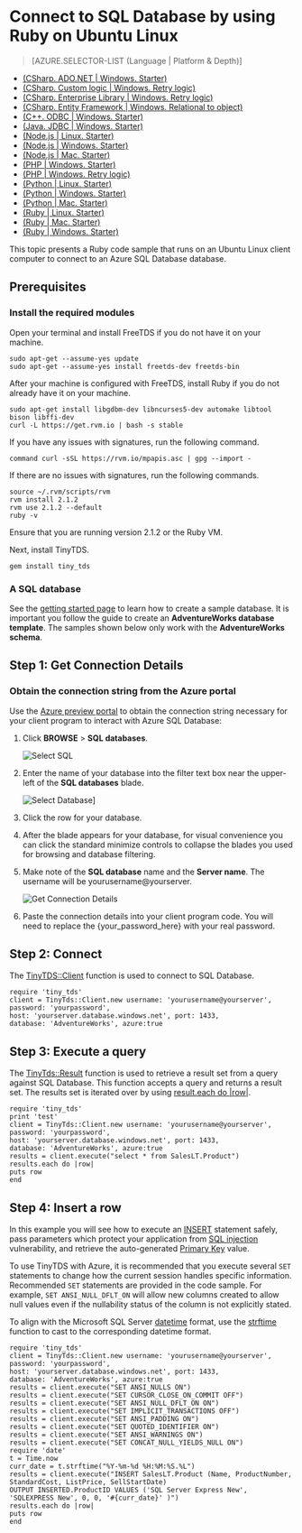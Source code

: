 <properties
    pageTitle="Connect to SQL Database by using Ruby with TinyTDS on Ubuntu"
    description="Give a Ruby code sample you can run as a client on Ubuntu Linux to connect to Azure SQL Database."
    services="sql-database"
    documentationCenter=""
    authors="ajlam"
    manager="jeffreyg"
    editor=""/>


<tags
    ms.service="sql-database"
    ms.workload="sql-database"
    ms.tgt_pltfrm="na"
    ms.devlang="ruby"
    ms.topic="article"
    ms.date="12/17/2015"
    ms.author="andrela"/>


# Connect to SQL Database by using Ruby on Ubuntu Linux
> [AZURE.SELECTOR-LIST (Language | Platform & Depth)]
- [(CSharp. ADO.NET | Windows. Starter)](sql-database-develop-dotnet-simple.md)
- [(CSharp. Custom logic | Windows. Retry logic)](sql-database-develop-csharp-retry-windows.md)
- [(CSharp. Enterprise Library | Windows. Retry logic)](sql-database-develop-entlib-csharp-retry-windows.md)
- [(CSharp. Entity Framework | Windows. Relational to object)](http://msdn.microsoft.com/library/azure/ff951633.aspx)
- [(C++. ODBC | Windows. Starter)](http://msdn.microsoft.com/library/azure/hh974312.aspx)
- [(Java. JDBC | Windows. Starter)](sql-database-develop-java-simple-windows.md)
- [(Node.js | Linux. Starter)](sql-database-develop-nodejs-simple-linux.md)
- [(Node.js | Windows. Starter)](sql-database-develop-nodejs-simple-windows.md)
- [(Node.js | Mac. Starter)](sql-database-develop-nodejs-simple-mac.md)
- [(PHP | Windows. Starter)](sql-database-develop-php-simple-windows.md)
- [(PHP | Windows. Retry logic)](sql-database-develop-php-retry-windows.md)
- [(Python | Linux. Starter)](sql-database-develop-python-simple-ubuntu-linux.md)
- [(Python | Windows. Starter)](sql-database-develop-python-simple-windows.md)
- [(Python | Mac. Starter)](sql-database-develop-python-simple-mac-osx.md)
- [(Ruby | Linux. Starter)](sql-database-develop-ruby-simple-linux.md)
- [(Ruby | Mac. Starter)](sql-database-develop-ruby-simple-mac-osx.md)
- [(Ruby | Windows. Starter)](sql-database-develop-ruby-simple-windows.md)


This topic presents a Ruby code sample that runs on an Ubuntu Linux client computer to connect to an Azure SQL Database database.

## Prerequisites
### Install the required modules
Open your terminal and install FreeTDS if you do not have it on your machine.

    sudo apt-get --assume-yes update
    sudo apt-get --assume-yes install freetds-dev freetds-bin

After your machine is configured with FreeTDS, install Ruby if you do not already have it on your machine.

    sudo apt-get install libgdbm-dev libncurses5-dev automake libtool bison libffi-dev
    curl -L https://get.rvm.io | bash -s stable

If you have any issues with signatures, run the following command.

    command curl -sSL https://rvm.io/mpapis.asc | gpg --import -

If there are no issues with signatures, run the following commands.  

    source ~/.rvm/scripts/rvm
    rvm install 2.1.2
    rvm use 2.1.2 --default
    ruby -v

Ensure that you are running version 2.1.2 or the Ruby VM.

Next, install TinyTDS.

    gem install tiny_tds

### A SQL database
See the [getting started page](sql-database-get-started.md) to learn how to create a sample database.  It is important you follow the guide to create an **AdventureWorks database template**. The samples shown below only work with the **AdventureWorks schema**.

## Step 1: Get Connection Details
<!--
includes/sql-database-include-connection-string-20-portalshots.md

Latest Freshness check:  2015-09-02 , GeneMi.

## Connection string
-->


### Obtain the connection string from the Azure portal


Use the [Azure preview portal](https://portal.azure.com/) to obtain the connection string necessary for your client program to interact with Azure SQL Database:


1. Click **BROWSE** > **SQL databases**.

    ![Select SQL][1-select-sql]

2. Enter the name of your database into the filter text box near the upper-left of the **SQL databases** blade.

    ![Select Database][2-select-database]]

3. Click the row for your database.

4. After the blade appears for your database, for visual convenience you can click the standard minimize controls to collapse the blades  you used for browsing and database filtering.

5. Make note of the **SQL database** name and the **Server name**.  The username will be yourusername@yourserver.

	![Get Connection Details][3-get-connection-details]

7.  Paste the connection details into your client program code.  You will need to replace the {your_password_here} with your real password.


<!--
Could not find a good link for PHP

For more information, see:<br/>[Connection Strings and Configuration Files](https://msdn.microsoft.com/library/ms378428.aspx).
-->


<!-- Image references. -->

[1-select-sql]: ./media/sql-database-include-connection-string-20-portalshots/connection-string-select-sql.png

[2-select-database]: ./media/sql-database-include-connection-string-20-portalshots/connection-string-select-database.PNG

[3-get-connection-details]: ./media/sql-database-include-connection-string-20-portalshots/connection-string-details.PNG


<!--
These three includes/ files are a sequenced set, but you can pick and choose:

includes/sql-database-include-connection-string-20-portalshots.md
includes/sql-database-include-connection-string-30-compare.md
includes/sql-database-include-connection-string-40-config.md
-->


## Step 2: Connect
The [TinyTDS::Client](https://github.com/rails-sqlserver/tiny_tds) function is used to connect to SQL Database.

    require 'tiny_tds'
    client = TinyTds::Client.new username: 'yourusername@yourserver', password: 'yourpassword',
    host: 'yourserver.database.windows.net', port: 1433,
    database: 'AdventureWorks', azure:true

## Step 3:  Execute a query
The [TinyTds::Result](https://github.com/rails-sqlserver/tiny_tds) function is used to retrieve a result set from a query against SQL Database. This function accepts a query and returns a result set. The results set is iterated over by using [result.each do |row|](https://github.com/rails-sqlserver/tiny_tds).

    require 'tiny_tds'  
    print 'test'     
    client = TinyTds::Client.new username: 'yourusername@yourserver', password: 'yourpassword',
    host: 'yourserver.database.windows.net', port: 1433,
    database: 'AdventureWorks', azure:true
    results = client.execute("select * from SalesLT.Product")
    results.each do |row|
    puts row
    end

## Step 4:  Insert a row
In this example you will see how to execute an [INSERT](https://msdn.microsoft.com/library/ms174335.aspx) statement safely, pass parameters which protect your application from [SQL injection](https://technet.microsoft.com/library/ms161953(v=sql.105).aspx) vulnerability, and retrieve the auto-generated [Primary Key](https://msdn.microsoft.com/library/ms179610.aspx) value.  

To use TinyTDS with Azure, it is recommended that you execute several `SET` statements to change how the current session handles specific information. Recommended `SET` statements are provided in the code sample. For example, `SET ANSI_NULL_DFLT_ON` will allow new columns created to allow null values even if the nullability status of the column is not explicitly stated.

To align with the Microsoft SQL Server [datetime](http://msdn.microsoft.com/library/ms187819.aspx) format, use the [strftime](http://ruby-doc.org/core-2.2.0/Time.html#method-i-strftime) function to cast to the corresponding datetime format.

    require 'tiny_tds'
    client = TinyTds::Client.new username: 'yourusername@yourserver', password: 'yourpassword',
    host: 'yourserver.database.windows.net', port: 1433,
    database: 'AdventureWorks', azure:true
    results = client.execute("SET ANSI_NULLS ON")
    results = client.execute("SET CURSOR_CLOSE_ON_COMMIT OFF")
    results = client.execute("SET ANSI_NULL_DFLT_ON ON")
    results = client.execute("SET IMPLICIT_TRANSACTIONS OFF")
    results = client.execute("SET ANSI_PADDING ON")
    results = client.execute("SET QUOTED_IDENTIFIER ON")
    results = client.execute("SET ANSI_WARNINGS ON")
    results = client.execute("SET CONCAT_NULL_YIELDS_NULL ON")
    require 'date'
    t = Time.now
    curr_date = t.strftime("%Y-%m-%d %H:%M:%S.%L")
    results = client.execute("INSERT SalesLT.Product (Name, ProductNumber, StandardCost, ListPrice, SellStartDate)
    OUTPUT INSERTED.ProductID VALUES ('SQL Server Express New', 'SQLEXPRESS New', 0, 0, '#{curr_date}' )")
    results.each do |row|
    puts row
    end
